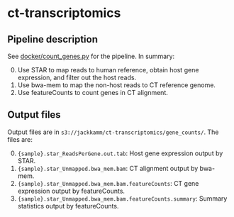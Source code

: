 # ct-transcriptomics

## Pipeline description

See [docker/count_genes.py](docker/count_genes.py) for the pipeline.
In summary:

0. Use STAR to map reads to human reference, obtain host gene expression, and filter out the host reads.
0. Use bwa-mem to map the non-host reads to CT reference genome.
0. Use featureCounts to count genes in CT alignment.

## Output files

Output files are in `s3://jackkamm/ct-transcriptomics/gene_counts/`.
The files are:

0. `{sample}.star_ReadsPerGene.out.tab`: Host gene expression output by STAR.
0. `{sample}.star_Unmapped.bwa_mem.bam`: CT alignment output by bwa-mem.
0. `{sample}.star_Unmapped.bwa_mem.bam.featureCounts`: CT gene expression output by featureCounts.
0. `{sample}.star_Unmapped.bwa_mem.bam.featureCounts.summary`: Summary statistics output by featureCounts.
